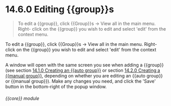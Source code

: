 # 14.6.0    Editing {{group}}s

> To edit a {{group}}, click {{Group}}s -> View all in the main menu. Right- click on the {{group}} you wish to edit and select 'edit' from the context menu. 

To edit a {{group}}, click {{Group}}s -> View all in the main menu. Right- click on the {{group}} you wish to edit and select 'edit' from the context menu.

A window will open with the same screen you see when adding a {{group}} (see section [14.1.0  Creating an {{auto group}}](/help/index/v/{{version}}/p/14.1.0) or section [14.2.0  Creating a {{manual group}}](/help/index/v/{{version}}/p/14.2.0), depending on whether you are editing an {{auto group}} or {{manual group}}). Make any changes you need, and click the 'Save' button in the bottom-right of the popup window. 

###### {{core}} module

